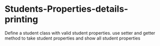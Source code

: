 # Students-Properties-details-printing
Define a student class with valid student properties. use setter and getter method to take student properties and show all student properties
